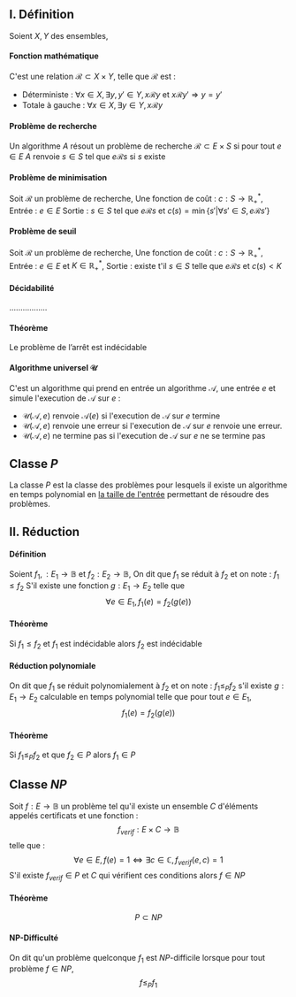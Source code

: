 ## I. Définition
Soient $X, Y$ des ensembles, 
#### Fonction mathématique
C'est une relation $\mathcal{R} \subset X \times Y$, telle que $\mathcal{R}$ est : 
- Déterministe : $\forall x \in X, \exists y, y' \in Y, x \mathcal{R}y \text{ et } x \mathcal{R} y'\Rightarrow y = y'$
- Totale à gauche : $\forall x \in X, \exists y \in Y, x \mathcal{R} y$

#### Problème de recherche
Un algorithme $A$ résout un problème de recherche $\mathcal{R} \subset E \times S$ si pour tout $e \in E$ $A$ renvoie $s \in S$ tel que $e \mathcal{R} s$ si $s$ existe

#### Problème de minimisation
Soit $\mathcal{R}$ un problème de recherche, 
Une fonction de coût : $c: S \to \mathbb{R}_{+}^{*}$, 
Entrée : $e \in E$
Sortie : $s \in S$ tel que $e\mathcal{R} s$ et $c(s) = \min\{ s' | \forall s' \in S, e\mathcal{R}s' \}$

#### Problème de seuil
Soit $\mathcal{R}$ un problème de recherche, 
Une fonction de coût : $c: S \to \mathbb{R}_{+}^{*}$, 
Entrée : $e \in E$ et $K \in \mathbb{R}_{+}^{*}$, 
Sortie : existe t'il $s \in S$ telle que $e\mathcal{R}s$ et $c(s) < K$

#### Décidabilité
.................

#### Théorème
Le problème de l’arrêt est indécidable

#### Algorithme universel $\mathcal{U}$
C'est un algorithme qui prend en entrée un algorithme $\mathcal{A}$, une entrée $e$ et simule l'execution de $\mathcal{A}$ sur $e$ : 
- $\mathcal{U}(\mathcal{A}, e)$ renvoie $\mathcal{A}(e)$ si l'execution de $\mathcal{A}$ sur $e$ termine
- $\mathcal{U}(\mathcal{A}, e)$ renvoie une erreur si l'execution de $\mathcal{A}$ sur $e$ renvoie une erreur. 
- $\mathcal{U}(\mathcal{A}, e)$ ne termine pas si l'execution de $\mathcal{A}$ sur $e$ ne se termine pas

## Classe $P$
La classe $P$ est la classe des problèmes pour lesquels il existe un algorithme en temps polynomial en <u>la taille de l'entrée</u> permettant de résoudre des problèmes. 

## II. Réduction
#### Définition
Soient $f_{1}, : E_{1} \to \mathbb{B}$ et $f_{2} : E_{2}\to \mathbb{B}$, 
On dit que $f_{1}$ se réduit à $f_{2}$ et on note : $f_{1} \leq f_{2}$
S'il existe une fonction $g : E_{1} \to E_{2}$ telle que 
$$\forall e \in E_{1}, f_{1}(e) = f_{2}(g(e))$$

#### Théorème
Si $f_{1}\leq f_{2}$ et $f_{1}$ est indécidable alors $f_{2}$ est indécidable

#### Réduction polynomiale
On dit que $f_{1}$ se réduit polynomialement à $f_{2}$ et on note : $f_{1}\leq_{P}f_{2}$ s'il existe $g:E_{1} \to E_{2}$ calculable en temps polynomial telle que pour tout $e \in E_{1}$, 
$$f_{1}(e) = f_{2}(g(e))$$

#### Théorème
Si $f_{1} \leq_{P} f_{2}$ et que $f_{2} \in P$ alors $f_{1} \in P$

## Classe $NP$
Soit $f : E \to \mathbb{B}$ un problème tel qu'il existe un ensemble $C$ d'éléments appelés certificats et une fonction : 
$$f_{verif} : E \times C \to \mathbb{B}  $$
telle que : 
$$\forall e \in E, f(e) = 1 \Leftrightarrow \exists c \in \mathbb{C}, f_{verif}(e, c) = 1$$
S'il existe $f_{verif} \in P$ et $C$ qui vérifient ces conditions alors $f \in NP$

#### Théorème
$$P \subset NP$$

#### NP-Difficulté
On dit qu'un problème quelconque $f_{1}$ est $NP$-difficile lorsque pour tout problème $f \in NP$, 
$$f \leq_{P} f_{1} $$
